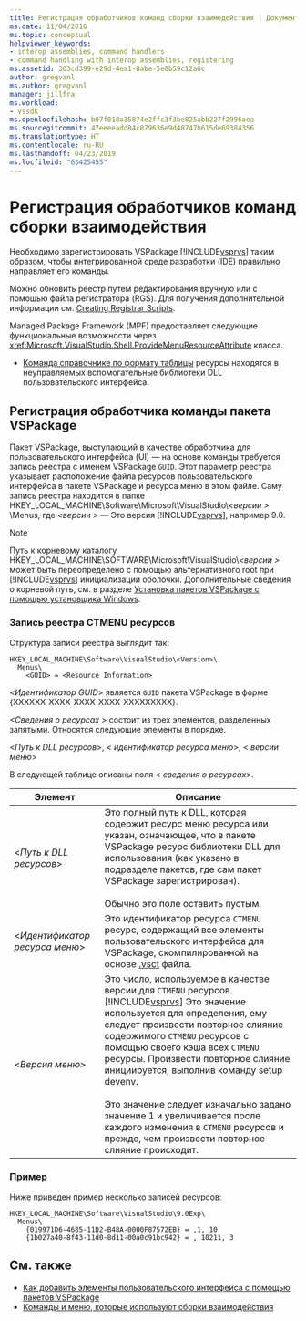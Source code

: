 ```yaml
---
title: Регистрация обработчиков команд сборки взаимодействия | Документация Майкрософт
ms.date: 11/04/2016
ms.topic: conceptual
helpviewer_keywords:
- interop assemblies, command handlers
- command handling with interop assemblies, registering
ms.assetid: 303cd399-e29d-4ea1-8abe-5e0b59c12a0c
author: gregvanl
ms.author: gregvanl
manager: jillfra
ms.workload:
- vssdk
ms.openlocfilehash: b07f018a35874e2ffc3f3be825abb227f2996aea
ms.sourcegitcommit: 47eeeeadd84c879636e9d48747b615de69384356
ms.translationtype: HT
ms.contentlocale: ru-RU
ms.lasthandoff: 04/23/2019
ms.locfileid: "63425455"
---
```

# <a name="registering-interop-assembly-command-handlers"></a>Регистрация обработчиков команд сборки взаимодействия
Необходимо зарегистрировать VSPackage [!INCLUDE[vsprvs](../../code-quality/includes/vsprvs_md.md)] таким образом, чтобы интегрированной среде разработки (IDE) правильно направляет его команды.

 Можно обновить реестр путем редактирования вручную или с помощью файла регистратора (RGS). Для получения дополнительной информации см. [Creating Registrar Scripts](/cpp/atl/creating-registrar-scripts).

 Managed Package Framework (MPF) предоставляет следующие функциональные возможности через <xref:Microsoft.VisualStudio.Shell.ProvideMenuResourceAttribute> класса.

- [Команда справочнике по формату таблицы](https://msdn.microsoft.com/library/09e9c6ef-9863-48de-9483-d45b7b7c798f) ресурсы находятся в неуправляемых вспомогательные библиотеки DLL пользовательского интерфейса.

## <a name="command-handler-registration-of-a-vspackage"></a>Регистрация обработчика команды пакета VSPackage
 Пакет VSPackage, выступающий в качестве обработчика для пользовательского интерфейса (UI) — на основе команды требуется запись реестра с именем VSPackage `GUID`. Этот параметр реестра указывает расположение файла ресурсов пользовательского интерфейса в пакете VSPackage и ресурса меню в этом файле. Саму запись реестра находится в папке HKEY_LOCAL_MACHINE\Software\Microsoft\VisualStudio\\*\<версии >* \Menus, где  *\<версии >* — Это версия [!INCLUDE[vsprvs](../../code-quality/includes/vsprvs_md.md)], например 9.0.

> [!NOTE]
> Путь к корневому каталогу HKEY_LOCAL_MACHINE\SOFTWARE\Microsoft\VisualStudio\\*\<версии >* может быть переопределено с помощью альтернативного root при [!INCLUDE[vsprvs](../../code-quality/includes/vsprvs_md.md)] инициализации оболочки. Дополнительные сведения о корневой путь, см. в разделе [Установка пакетов VSPackage с помощью установщика Windows](../../extensibility/internals/installing-vspackages-with-windows-installer.md).

### <a name="the-ctmenu-resource-registry-entry"></a>Запись реестра CTMENU ресурсов
 Структура записи реестра выглядит так:

```
HKEY_LOCAL_MACHINE\Software\VisualStudio\<Version>\
  Menus\
    <GUID> = <Resource Information>
```

 \<*Идентификатор GUID*> является `GUID` пакета VSPackage в форме {XXXXXX-XXXX-XXXX-XXXX-XXXXXXXXX}.

 *\<Сведения о ресурсах >* состоит из трех элементов, разделенных запятыми. Относятся следующие элементы в порядке.

 \<*Путь к DLL ресурсов*>, \< *идентификатор ресурса меню*>, \< *версии меню*>

 В следующей таблице описаны поля \< *сведения о ресурсах*>.

| Элемент | Описание |
|---------------------------| - |
| \<*Путь к DLL ресурсов*> | Это полный путь к DLL, которая содержит ресурс меню ресурса или указан, означающее, что в пакете VSPackage ресурс библиотеки DLL для использования (как указано в подразделе пакетов, где сам пакет VSPackage зарегистрирован).<br /><br /> Обычно это поле оставить пустым. |
| \<*Идентификатор ресурса меню*> | Это идентификатор ресурса `CTMENU` ресурс, содержащий все элементы пользовательского интерфейса для VSPackage, скомпилированной на основе [.vsct](../../extensibility/internals/visual-studio-command-table-dot-vsct-files.md) файла. |
| \<*Версия меню*> | Это число, используемое в качестве версии для `CTMENU` ресурсов. [!INCLUDE[vsprvs](../../code-quality/includes/vsprvs_md.md)] Это значение используется для определения, ему следует произвести повторное слияние содержимого `CTMENU` ресурсов с помощью своего кэша всех `CTMENU` ресурсы. Произвести повторное слияние инициируется, выполнив команду setup devenv.<br /><br /> Это значение следует изначально задано значение 1 и увеличивается после каждого изменения в `CTMENU` ресурсов и прежде, чем произвести повторное слияние происходит. |

### <a name="example"></a>Пример
 Ниже приведен пример несколько записей ресурсов:

```
HKEY_LOCAL_MACHINE\Software\VisualStudio\9.0Exp\
  Menus\
    {019971D6-4685-11D2-B48A-0000F87572EB} = ,1, 10
    {1b027a40-8f43-11d0-8d11-00a0c91bc942} = , 10211, 3
```

## <a name="see-also"></a>См. также
- [Как добавить элементы пользовательского интерфейса с помощью пакетов VSPackage](../../extensibility/internals/how-vspackages-add-user-interface-elements.md)
- [Команды и меню, которые используют сборки взаимодействия](../../extensibility/internals/commands-and-menus-that-use-interop-assemblies.md)